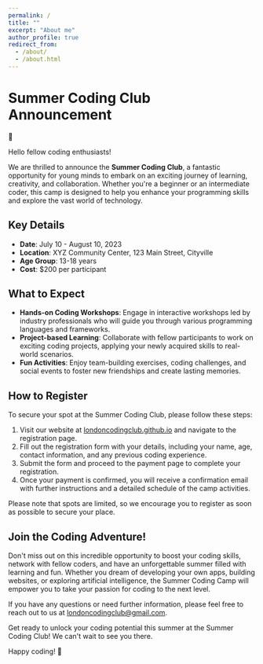 ```yaml
---
permalink: /
title: ""
excerpt: "About me"
author_profile: true
redirect_from: 
  - /about/
  - /about.html
---
```


# Summer Coding Club Announcement

🚀

Hello fellow coding enthusiasts!

We are thrilled to announce the **Summer Coding Club**, a fantastic opportunity for young minds to embark on an exciting journey of learning, creativity, and collaboration. Whether you're a beginner or an intermediate coder, this camp is designed to help you enhance your programming skills and explore the vast world of technology.

## Key Details

- **Date**: July 10 - August 10, 2023
- **Location**: XYZ Community Center, 123 Main Street, Cityville
- **Age Group**: 13-18 years
- **Cost**: $200 per participant

## What to Expect

- **Hands-on Coding Workshops**: Engage in interactive workshops led by industry professionals who will guide you through various programming languages and frameworks.
- **Project-based Learning**: Collaborate with fellow participants to work on exciting coding projects, applying your newly acquired skills to real-world scenarios.
- **Fun Activities**: Enjoy team-building exercises, coding challenges, and social events to foster new friendships and create lasting memories.

## How to Register

To secure your spot at the Summer Coding Club, please follow these steps:

1. Visit our website at [londoncodingclub.github.io](http://londoncodingclub.github.io) and navigate to the registration page.
2. Fill out the registration form with your details, including your name, age, contact information, and any previous coding experience.
3. Submit the form and proceed to the payment page to complete your registration.
4. Once your payment is confirmed, you will receive a confirmation email with further instructions and a detailed schedule of the camp activities.

Please note that spots are limited, so we encourage you to register as soon as possible to secure your place.

## Join the Coding Adventure!

Don't miss out on this incredible opportunity to boost your coding skills, network with fellow coders, and have an unforgettable summer filled with learning and fun. Whether you dream of developing your own apps, building websites, or exploring artificial intelligence, the Summer Coding Camp will empower you to take your passion for coding to the next level.

If you have any questions or need further information, please feel free to reach out to us at [londoncodingclub@gmail.com](mailto:londoncodingclub@gmail.com).

Get ready to unlock your coding potential this summer at the Summer Coding Club! We can't wait to see you there.

Happy coding! 🚀

